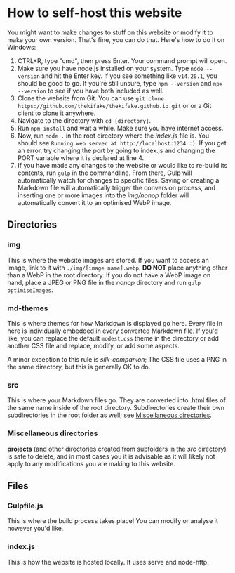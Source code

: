 # How to self-host this website

You might want to make changes to stuff on this website or modify it to make your own version. That's fine, you can do that. Here's how to do it on Windows:

1. CTRL+R, type "cmd", then press Enter. Your command prompt will open.
2. Make sure you have node.js installed on your system. Type `node --version` and hit the Enter key. If you see something like `v14.20.1`, you should be good to go. If you're still unsure, type `npm --version` and `npx --version` to see if you have both included as well.
3. Clone the website from Git. You can use `git clone https://github.com/thekifake/thekifake.github.io.git` or or a Git client to clone it anywhere.
4. Navigate to the directory with `cd [directory]`.
5. Run `npm install` and wait a while. Make sure you have internet access.
6. Now, run `node .` in the root directory where the _index.js_ file is. You should see `Running web server at http://localhost:1234 :)`. If you get an error, try changing the port by going to index.js and changing the PORT variable where it is declared at line 4.
7. If you have made any changes to the website or would like to re-build its contents, run `gulp` in the commandline. From there, Gulp will automatically watch for changes to specific files. Saving or creating a Markdown file will automatically trigger the conversion process, and inserting one or more images into the _img/nonop_ folder will automatically convert it to an optimised WebP image.

## Directories

### img

This is where the website images are stored. If you want to access an image, link to it with `./img/[image name].webp`. **DO NOT** place anything other than a WebP in the root directory. If you do not have a WebP image on hand, place a JPEG or PNG file in the _nonop_ directory and run `gulp optimiseImages`.

### md-themes

This is where themes for how Markdown is displayed go here. Every file in here is individually embedded in every converted Markdown file. If you'd like, you can replace the default `modest.css` theme in the directory or add another CSS file and replace, modify, or add some aspects.

A minor exception to this rule is _silk-companion_; The CSS file uses a PNG in the same directory, but this is generally OK to do.

### src

This is where your Markdown files go. They are converted into .html files of the same name inside of the root directory. Subdirectories create their own subdirectories in the root folder as well; see [Miscellaneous directories](#miscellaneous-directories).

### Miscellaneous directories

**projects** (and other directories created from subfolders in the _src_ directory) is safe to delete, and in most cases you it is advisable as it will likely not apply to any modifications you are making to this website.

## Files

### Gulpfile.js

This is where the build process takes place! You can modify or analyse it however you'd like.

### index.js

This is how the website is hosted locally. It uses serve and node-http.
